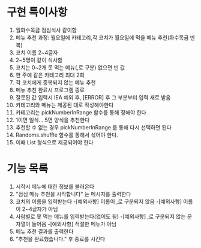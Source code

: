 # 구현 특이사항

1. 월화수목금 점심식사 같이함
2. 메뉴 추천 과정: 월요일에 카테고리,각 코치가 월요일에 먹을 메뉴 추천(화수목금 반복)
3. 코치 이름 2~4글자
4. 2~5명이 같이 식사함
5. 코치는 0~2개 못 먹는 메뉴(,로 구분) 없으면 빈 값
6. 한 주에 같은 카테고리 최대 2회
7. 각 코치에게 중복되지 않는 메뉴 추천
8. 메뉴 추천 완료시 프로그램 종료
9. 잘못된 값 입력시 IEA 예외 후, [ERROR] 후 그 부분부터 입력 새로 받음
10. 카테고리와 메뉴는 제공된 대로 작성해야한다
11. 카테고리는 pickNumberInRange 함수를 통해 정해야 한다
12. 1이면 일식... 5면 양식을 추천한다
13. 추천할 수 없는 경우 pickNumberInRange 를 통해 다시 선택하면 된다
14. Randoms.shuffle 함수를 통해서 섞어야 한다.
15. 이때 List<String> 형식으로 제공되어야 한다

# 기능 목록

1. 시작시 메뉴에 대한 정보를 불러온다
2. "점심 메뉴 추천을 시작합니다" 는 메시지를 출력한다
3. 코치의 이름을 입력받는다
   -[예외사항] 이름이 ,로 구분되지 않음
   -[예외사항] 이름이 2~4글자가 아님
4. 사람별로 못 먹는 메뉴를 입력받는다(없어도 됨)
   -[예외사항] ,로 구분되지 않는 문자열이 들어옴
   -[예외사항] 적절한 메뉴가 아님
5. 메뉴 추천 결과를 출력한다
6. "추천을 완료했습니다." 후 종료를 시킨다
